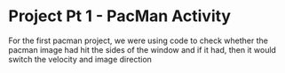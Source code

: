 # Project Pt 1 - PacMan Activity
For the first pacman project, we were using code to check whether the pacman image had hit the sides of the window and if it had, then it would switch the velocity and image direction